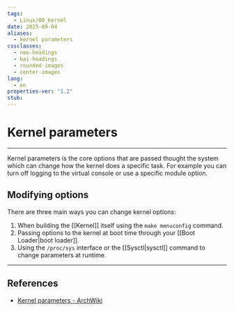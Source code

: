 ```yaml
---
tags:
  - Linux/00_Kernel
date: 2025-09-04
aliases:
  - kernel parameters
cssclasses:
  - neo-headings
  - bai-headings
  - rounded-images
  - center-images
lang:
  - en
properties-ver: "1.2"
stub:
---
```

# Kernel parameters

***
Kernel parameters is the core options that are passed thought the system which can change how the kernel does a specific task. For example you can turn off logging to the virtual console or use a specific module option.
## Modifying options
There are three main ways you can change kernel options:
1. When building the [[Kernel]] itself using the `make menuconfig` command.
2. Passing options to the kernel at boot time through your [[Boot Loader|boot loader]].
3. Using the `/proc/sys` interface or the [[Sysctl|sysctl]] command to change parameters at runtime.


***
## References
- [Kernel parameters - ArchWiki](https://wiki.archlinux.org/title/Kernel_parameters)